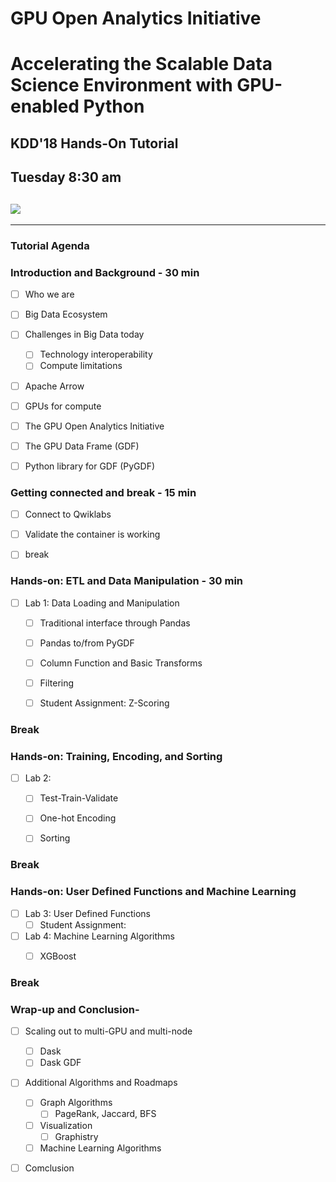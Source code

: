 # GPU Open Analytics Initiative
# Accelerating the Scalable Data Science Environment with GPU-enabled Python

## KDD'18 Hands-On Tutorial
## Tuesday 8:30 am

## ![](https://nvidianews.nvidia.com/media/sites/219/images/logo.png)

***
### Tutorial Agenda

### **Introduction and Background**  - 30 min 

- [ ] Who we are 
- [ ] Big Data Ecosystem
- [ ] Challenges in Big Data today
  - [ ] Technology interoperability 
  - [ ] Compute limitations
- [ ] Apache Arrow
- [ ] GPUs for compute
- [ ] The GPU Open Analytics Initiative
- [ ] The GPU Data Frame (GDF)
- [ ] Python library for GDF (PyGDF)



### **Getting connected and break** - 15 min

- [ ] Connect to Qwiklabs
- [ ] Validate the container is working
- [ ] break



### **Hands-on:  ETL and Data Manipulation** - 30 min

- [ ] Lab 1: Data Loading and Manipulation
  - [ ] Traditional interface through Pandas
  - [ ] Pandas to/from PyGDF
  - [ ] Column Function and Basic Transforms
  - [ ] Filtering
  - [ ] Student Assignment:  Z-Scoring




### **Break**



### Hands-on: Training, Encoding, and Sorting

- [ ] Lab 2: 

  - [ ] Test-Train-Validate 
  - [ ] One-hot Encoding
  - [ ] Sorting

  

### Break



### Hands-on: User Defined Functions and Machine Learning 

- [ ] Lab 3: User Defined Functions
  - [ ] Student Assignment: 

- [ ] Lab 4: Machine Learning Algorithms
  - [ ] XGBoost

  

### Break 



### Wrap-up and Conclusion-

- [ ] Scaling out to multi-GPU and multi-node
  - [ ] Dask
  - [ ] Dask GDF
- [ ] Additional Algorithms and Roadmaps
  - [ ] Graph Algorithms
    - [ ] PageRank, Jaccard, BFS
  - [ ] Visualization
    - [ ] Graphistry
  - [ ] Machine Learning Algorithms
- [ ] Comclusion

